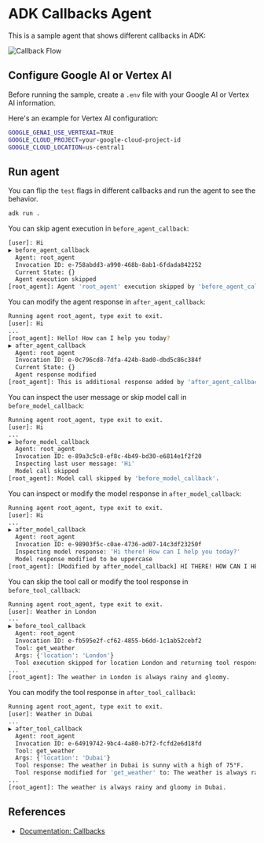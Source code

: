 # ADK Callbacks Agent

This is a sample agent that shows different callbacks in ADK:

![Callback Flow](https://google.github.io/adk-docs/assets/callback_flow.png)

## Configure Google AI or Vertex AI

Before running the sample, create a `.env` file with your Google AI or Vertex AI information.

Here's an example for Vertex AI configuration:

```sh
GOOGLE_GENAI_USE_VERTEXAI=TRUE
GOOGLE_CLOUD_PROJECT=your-google-cloud-project-id
GOOGLE_CLOUD_LOCATION=us-central1
```

## Run agent

You can flip the `test` flags in different callbacks and run the agent to see the behavior.

```sh
adk run .
```

You can skip agent execution in `before_agent_callback`:

```sh
[user]: Hi
▶ before_agent_callback
  Agent: root_agent
  Invocation ID: e-758abdd3-a990-468b-8ab1-6fdada842252
  Current State: {}
  Agent execution skipped
[root_agent]: Agent 'root_agent' execution skipped by 'before_agent_callback'.
```

You can modify the agent response in `after_agent_callback`:

```sh
Running agent root_agent, type exit to exit.
[user]: Hi
...
[root_agent]: Hello! How can I help you today?
▶ after_agent_callback
  Agent: root_agent
  Invocation ID: e-0c796cd8-7dfa-424b-8ad0-dbd5c86c384f
  Current State: {}
  Agent response modified
[root_agent]: This is additional response added by 'after_agent_callback'.
```

You can inspect the user message or skip model call in `before_model_callback`:

```sh
Running agent root_agent, type exit to exit.
[user]: Hi
...
▶ before_model_callback
  Agent: root_agent
  Invocation ID: e-89a3c5c8-ef8c-4b49-bd30-e6814e1f2f20
  Inspecting last user message: 'Hi'
  Model call skipped
[root_agent]: Model call skipped by 'before_model_callback'.
```

You can inspect or modify the model response in `after_model_callback`:

```sh
Running agent root_agent, type exit to exit.
[user]: Hi
...
▶ after_model_callback
  Agent: root_agent
  Invocation ID: e-98903f5c-c0ae-4736-ad07-14c3df23250f
  Inspecting model response: 'Hi there! How can I help you today?'
  Model response modified to be uppercase
[root_agent]: [Modified by after_model_callback] HI THERE! HOW CAN I HELP YOU TODAY?
```

You can skip the tool call or modify the tool response in `before_tool_callback`:

```sh
Running agent root_agent, type exit to exit.
[user]: Weather in London
...
▶ before_tool_callback
  Agent: root_agent
  Invocation ID: e-fb595e2f-cf62-4855-b6dd-1c1ab52cebf2
  Tool: get_weather
  Args: {'location': 'London'}
  Tool execution skipped for location London and returning tool response: The weather in London is always rainy and gloomy.
...
[root_agent]: The weather in London is always rainy and gloomy.
```

You can modify the tool response in `after_tool_callback`:

```sh
Running agent root_agent, type exit to exit.
[user]: Weather in Dubai
...
▶ after_tool_callback
  Agent: root_agent
  Invocation ID: e-64919742-9bc4-4a80-b7f2-fcfd2e6d18fd
  Tool: get_weather
  Args: {'location': 'Dubai'}
  Tool response: The weather in Dubai is sunny with a high of 75°F.
  Tool response modified for 'get_weather' to: The weather is always rainy and gloomy.
...
[root_agent]: The weather is always rainy and gloomy in Dubai.
```

## References

* [Documentation: Callbacks](https://google.github.io/adk-docs/callbacks/)